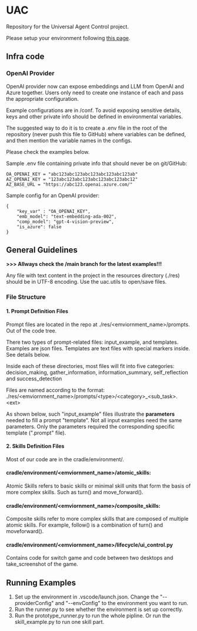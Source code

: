 # UAC
Repository for the Universal Agent Control project.

Please setup your environment following [this page](./ENVIRONMENTS.md).

## Infra code

### OpenAI Provider

OpenAI provider now can expose embeddings and LLM from OpenAI and Azure together. Users only need to create one instance of each and pass the appropriate configuration.

Example configurations are in /conf. To avoid exposing sensitive details, keys and other private info should be defined in environmental variables.

The suggested way to do it is to create a .env file in the root of the repository (never push this file to GitHub) where variables can be defined, and then mention the variable names in the configs.

Please check the examples below.

Sample .env file containing private info that should never be on git/GitHub:
```
OA_OPENAI_KEY = "abc123abc123abc123abc123abc123ab"
AZ_OPENAI_KEY = "123abc123abc123abc123abc123abc12"
AZ_BASE_URL = "https://abc123.openai.azure.com/"
```

Sample config for an OpenAI provider:
```
{
	"key_var" : "OA_OPENAI_KEY",
	"emb_model": "text-embedding-ada-002",
	"comp_model": "gpt-4-vision-preview",
	"is_azure": false
}
```

## General Guidelines

**>>> Allways check the /main branch for the latest examples!!!**

Any file with text content in the project in the resources directory (./res) should be in UTF-8 encoding. Use the uac.utils to open/save files.


### File Structure

#### 1. Prompt Definition Files

Prompt files are located in the repo at ./res/&lt;emviornment_name&gt;/prompts. Out of the code tree.

There two types of prompt-related files: input_example, and templates. Examples are json files. Templates are text files with special markers inside. See details below.

Inside each of these directories, most files will fit into five categories: decision_making, gather_information, information_summary, self_reflection and success_detection

Files are named according to the format: ./res/&lt;emviornment_name&gt;/prompts/&lt;type&gt;/&lt;category&gt;_&lt;sub_task&gt;.&lt;ext&gt;

As shown below, such "input_example" files illustrate the **parameters** needed to fill a prompt "template".
Not all input examples need the same parameters. Only the parameters required the corresponding specific template (".prompt" file).

#### 2. Skills Definition Files

Most of our code are in the cradle/environment/.

#### cradle/environment/&lt;emviornment_name&gt;/atomic_skills:

Atomic Skills refers to basic skills or minimal skill units that form the basis of more complex skills. Such as turn() and move_forward().

#### cradle/environment/&lt;emviornment_name&gt;/composite_skills:

Composite skills refer to more complex skills that are composed of multiple atomic skills. For example, follow() is a combination of turn() and moveforward().

#### cradle/environment/&lt;emviornment_name&gt;/lifecycle/ui_control.py

Contains code for switch game and code between two desktops and take_screenshot of the game.

## Running Examples

1. Set up the environment in .vscode/launch.json. Change the "--providerConfig" and "--envConfig" to the environment you want to run.
2. Run the runner.py to see whether the environment is set up correctly.
3. Run the prototype_runner.py to run the whole pipline. Or run the skill_example.py to run one skill part.